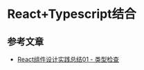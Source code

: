 # React+Typescript结合

## 参考文章

* [React组件设计实践总结01 - 类型检查][1]

[1]: https://juejin.im/post/5cd7f2c4e51d453a7d63b715
